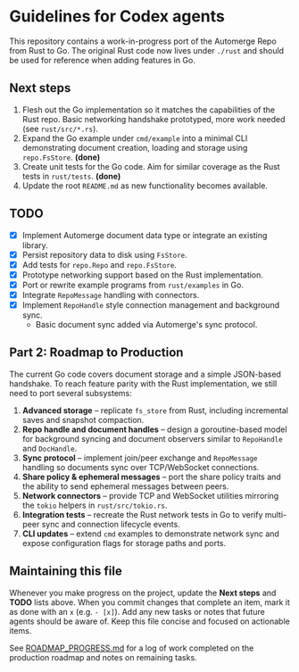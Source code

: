 # Guidelines for Codex agents

This repository contains a work-in-progress port of the Automerge Repo from Rust to Go. The original Rust code now lives under `./rust` and should be used for reference when adding features in Go.

## Next steps

1. Flesh out the Go implementation so it matches the capabilities of the Rust repo. Basic networking handshake prototyped, more work needed (see `rust/src/*.rs`).
2. Expand the Go example under `cmd/example` into a minimal CLI demonstrating document creation, loading and storage using `repo.FsStore`. **(done)**
3. Create unit tests for the Go code. Aim for similar coverage as the Rust tests in `rust/tests`. **(done)**
4. Update the root `README.md` as new functionality becomes available.

## TODO

- [x] Implement Automerge document data type or integrate an existing library.
- [x] Persist repository data to disk using `FsStore`.
- [x] Add tests for `repo.Repo` and `repo.FsStore`.
- [x] Prototype networking support based on the Rust implementation.
- [x] Port or rewrite example programs from `rust/examples` in Go.
- [x] Integrate `RepoMessage` handling with connectors.
- [x] Implement `RepoHandle` style connection management and background sync.
  - Basic document sync added via Automerge's sync protocol.

## Part 2: Roadmap to Production

The current Go code covers document storage and a simple JSON-based handshake.
To reach feature parity with the Rust implementation, we still need to port
several subsystems:

1. **Advanced storage** – replicate `fs_store` from Rust, including incremental
   saves and snapshot compaction.
2. **Repo handle and document handles** – design a goroutine-based model for
   background syncing and document observers similar to `RepoHandle` and
   `DocHandle`.
3. **Sync protocol** – implement join/peer exchange and `RepoMessage` handling
   so documents sync over TCP/WebSocket connections.
4. **Share policy & ephemeral messages** – port the share policy traits and the
   ability to send ephemeral messages between peers.
5. **Network connectors** – provide TCP and WebSocket utilities mirroring the
   `tokio` helpers in `rust/src/tokio.rs`.
6. **Integration tests** – recreate the Rust network tests in Go to verify
   multi-peer sync and connection lifecycle events.
7. **CLI updates** – extend `cmd` examples to demonstrate network sync and
   expose configuration flags for storage paths and ports.

## Maintaining this file

Whenever you make progress on the project, update the **Next steps** and **TODO** lists above. When you commit changes that complete an item, mark it as done with an `x` (e.g. `- [x]`). Add any new tasks or notes that future agents should be aware of. Keep this file concise and focused on actionable items.

See [ROADMAP_PROGRESS.md](ROADMAP_PROGRESS.md) for a log of work completed on
the production roadmap and notes on remaining tasks.

